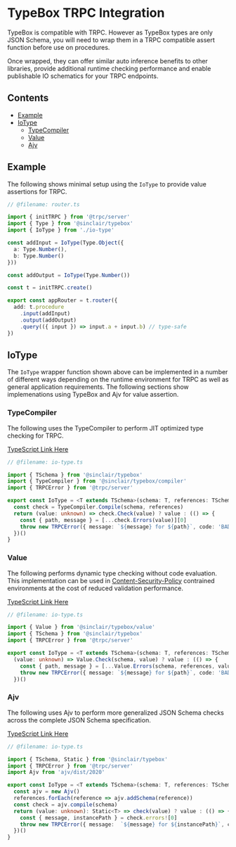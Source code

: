 # TypeBox TRPC Integration

TypeBox is compatible with TRPC. However as TypeBox types are only JSON Schema, you will need to wrap them in a TRPC compatible assert function before use on procedures. 

Once wrapped, they can offer similar auto inference benefits to other libraries, provide additional runtime checking performance and enable publishable IO schematics for your TRPC endpoints.

## Contents

- [Example](#Example)
- [IoType](#IoType)
  - [TypeCompiler](#TypeComplier)
  - [Value](#Value)
  - [Ajv](#Ajv)

## Example

The following shows minimal setup using the `IoType` to provide value assertions for TRPC.

```typescript
// @filename: router.ts

import { initTRPC } from '@trpc/server'
import { Type } from '@sinclair/typebox'
import { IoType } from './io-type'

const addInput = IoType(Type.Object({
  a: Type.Number(),
  b: Type.Number()
}))

const addOutput = IoType(Type.Number())

const t = initTRPC.create()

export const appRouter = t.router({
  add: t.procedure
    .input(addInput)
    .output(addOutput)
    .query(({ input }) => input.a + input.b) // type-safe
})
```

## IoType

The `IoType` wrapper function shown above can be implemented in a number of different ways depending on the runtime environment for TRPC as well as general application requirements. The following sections show implemenations using TypeBox and Ajv for value assertion.

### TypeCompiler

The following uses the TypeCompiler to perform JIT optimized type checking for TRPC.

[TypeScript Link Here](https://www.typescriptlang.org/dev/bug-workbench/?target=99&lib=true&ts=4.7.4#code/PTAEAEDMEsBsFMB2BDAtvAXKaB7AtAC4CeADvAHQEDOAUNKiTgE4GgDeoAKgMoDGAFvFTJQAX1CQmOVKADk4KtES9YyaE2DEyAIxwAPWXQbNWHTqXgBhaSTjwmYiVJnzFy1es0Xde4Lxt2TIb0jCzsXABKAAqWAKJMUg7iktJy4ARMJLzAVPYAbvaGNPB6oaz+iFSsAJI45mSgALygADycoCUESAAmVFx8gsIAfAAUVAJCyFicADSgTPCQ9ki88FTTA5MA2gC6TaC7AJRNQ+w0oKAVVZeCvADW+-VWAQhM5NYMdmMTwnMLSwtlGtDud5vACABXJiIUAjPLIWAQzCgCGIO6IHAAd0Qx0apwm93etzucIRSOOAH5QPDEfBQFgRiNcac2KCLldTKASMgCPw5ugqFRkABzOniZpbchSgl3cjxRJUUm0w47LYABh2bNAvKkmNAiHges40TiCWYIw4AqFoqwAAMACRsK0i+DJZigR3c3miW1zfzdZGyABCAEEACIAfQisQAigBVWLcTiyMQgi6iQ5MmiiGg0EAQGAIFDoLBSCFdN7UIxlcJKaAEY0xRwpFzpTLZXJMApBasmcJPZvONJuFRqDRaeA+YLGMIcWoD5JD2TkYC4QgWIoc0DIbrdaqIEjl-bziwjJ7kADy2gAVvBeAQLaCplwLOQAHIQ1DaexMmag7TTK+H5fj+IIZiCNBbju3QXuWh6sM0J5kGeQGft+TBMhBW4IdgiD1o2ljkLwCw8vAWbFKUfZQSQJARDg5b2PsBDkGWFaPhc0FYMxJBSKs3RQvAWrkEo8EjNB+7wWmFygOQ9EEKJ0GwfJ5ZSRc5AAI5IkwRCMhwIlHhmJy4fB5AiAA1MZ5bkNoxz5hOeBCks2aHEAA)

```typescript
// @filename: io-type.ts

import { TSchema } from '@sinclair/typebox'
import { TypeCompiler } from '@sinclair/typebox/compiler'
import { TRPCError } from '@trpc/server'

export const IoType = <T extends TSchema>(schema: T, references: TSchema[] = []) => {
  const check = TypeCompiler.Compile(schema, references)
  return (value: unknown) => check.Check(value) ? value : (() => {
    const { path, message } = [...check.Errors(value)][0]
    throw new TRPCError({ message: `${message} for ${path}`, code: 'BAD_REQUEST' })
  })()
}
```

### Value

The following performs dynamic type checking without code evaluation. This implementation can be used in [Content-Security-Policy](https://developer.mozilla.org/en-US/docs/Web/HTTP/CSP) contrained environments at the cost of reduced validation performance.

[TypeScript Link Here](https://www.typescriptlang.org/dev/bug-workbench/?target=99&lib=true&ts=4.7.4#code/PTAEAEDMEsBsFMB2BDAtvAXKaB7AtAC4CeADvAHQEDOAUNKiTgE4GgDeoAasrAK7ygAvqEhMcqUAHJwVaIgDGsZNCbBiZAEY4AHsABuPfpLoNmrDgBUAyvIAW8VMiEixE6bIVKVa0vC3bjekYWdlALACUABQBhAFEmMSZnUXEpcAImEnlgKngmPTzjGnhtYNZ5HEQqVgBJHAtfUABeUAAeC1ASgiQAEyowm3tHAD4ACio7B2QsCwAaUCZ4SDykeXgqGcGpgG0AXWbQPYBKZuHQGlBQUYM+TFBeRABrRBwAd0QTprPuW-Jo+3kj3Gk0c8xu-BOAH5QOCBFhRqNPmc2BdLqAKlVzKASMgCLZ5ugqFRkABzATCFrbcjUn78cjxRJUYFDZDzRbLRYKdZgwzwI67bYABl2qMueLEr1AiHgkoiMQZzFGHEJxLJWAABgASNgq0nwYSQZigbU4vGCdXzCo9O6SABCAEEACIAfXCsQAigBVWJWCySIRHVGCI6Img0EAQGAIFDoLBiXjdJiUWhBMyhOTQAhy6LJVxpDJZHJ5ApMQKmEKWRoGvPuOSKZSqdR+HRlsqhOoNMi51KScjAXCEXxFDHVUDIHo9GqIEgJg4d3yjTsUADyGgAVvB5AQlajpmFfOQAHK8VAaPKI2aojQzA-H0-nwPBwM0Eescc9ZcJmesFrzsiL28TzPJhEWfV9QB-bBEEzbNyHkRZcXgUNilKNNwOQEgSHCHAEzyA4CHIeNEx3S53ywAiSDENYel4RZRVAcg5G-UZ3ynb9AzRBicIIZj30-HiEw4tFyAAR34JgiARDgmNnYNTig79yCcABqBSE3IDQTgjJs8GJZYaGDIA)

```typescript
// @filename: io-type.ts

import { Value } from '@sinclair/typebox/value'
import { TSchema } from '@sinclair/typebox'
import { TRPCError } from '@trpc/server'

export const IoType = <T extends TSchema>(schema: T, references: TSchema[] = []) => 
  (value: unknown) => Value.Check(schema, value) ? value : (() => {
    const { path, message } = [...Value.Errors(schema, references, value)][0]
    throw new TRPCError({ message: `${message} for ${path}`, code: 'BAD_REQUEST' })
  })()
```

### Ajv

The following uses Ajv to perform more generalized JSON Schema checks across the complete JSON Schema specification.

[TypeScript Link Here](https://www.typescriptlang.org/dev/bug-workbench/?target=99&lib=true&ts=4.7.4#code/PTAEAEDMEsBsFMB2BDAtvAXKaB7AtAC4CeADvAHQEDOAUNKiTgE4GgDeoAKgMoDGAFvFTIANKG4FkBaL1ABfUJCY5UoAOTgq0RL1jJoTYMTIAjHAA81dBs1YdOAJQAKAYQCiTZU3mLlqjQRMJLzAVPBMAG7hVvSMLKAAggBWEb4q6sgpwAAm0FQEwABMAAwlVjTw5nGsvDiI+aAAkjicpPCgALygADycoJUESNlUXHyCwgB8ABRUAkLIWJxiTPCQ4Ui88FSLY-MA2gC6naCHAJSdE+w0oKC19ayZqV2I8ADuiSlTp9egK2srOi25EgzDcyAEUz+60BF1Aj3IyGy2V2wkhq2hm1O3xudwac14AGtjvDagw4PAZnNhNjfvACABXJiIUBTCLIWD0zCgemIAmIHCvRCnLASKQyXqXDqXfEE1nsznnAD8oDZHPaWCmX1hbB+OLqDQ46CoVGQAHN4GJtPlkICnFJ+D4ujLyOEvFQAIR7YoHXWgAj8ZTvF7vRyuDxeKaGrYm81YUAAAwAJGwjTH4AoQd5k1bJLb7XJ42JatkuWoAEIJAAiAH0HG4AIoAVTc3E4ankNLkpy+NDkNBoIAgMAQKHQWGU9MGTEotFitnY2EQ0AIoZcPiU6QCQRCYUi0Ws1QXrTI6786k02l0+kMxngZksB-nHGax-aGbPanIwFwhDa5VxDxIo0iAkJOxwvm0UyvuQADyJhJPAvAEJGPwLFwbTkAAcvSqAmOEXwiD8JiLBh2G4fh3xdt8NAAXCSIwZOoGsF0EFkFBpE4XhTBfNRtHMYuy6ruQvArFIFLUZUh60cgJAkA4OCTuExwEOQE5TihNyItkWAqSQyibNkjLwL65DaExUxacBTE0jc5AKQQ5laQxDmTjZoDkAAjpyTBEJqHBmWBXawgFKnIKAADUi5MeQJjnIOt54Caay9qcQA)

```typescript
// @filename: io-type.ts

import { TSchema, Static } from '@sinclair/typebox'
import { TRPCError } from '@trpc/server'
import Ajv from 'ajv/dist/2020'

export const IoType = <T extends TSchema>(schema: T, references: TSchema[] = []) => {
  const ajv = new Ajv()
  references.forEach(reference => ajv.addSchema(reference))
  const check = ajv.compile(schema)
  return (value: unknown): Static<T> => check(value) ? value : (() => {
    const { message, instancePath } = check.errors![0]
    throw new TRPCError({ message:  `${message} for ${instancePath}`, code: 'BAD_REQUEST' })
  })()
}
```